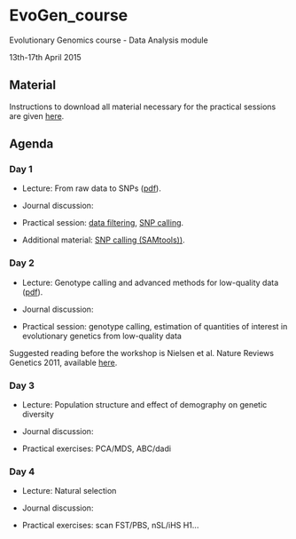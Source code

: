 
# EvoGen_course

Evolutionary Genomics course - Data Analysis module

13th-17th April 2015

## Material

Instructions to download all material necessary for the practical sessions are given [here](https://github.com/mfumagalli/EvoGen_course/blob/master/install.md).

## Agenda

### Day 1

 - Lecture: From raw data to SNPs ([pdf](https://github.com/mfumagalli/EvoGen_course/blob/master/slides_day_1.pdf)).

 - Journal discussion:

 - Practical session: [data filtering](https://github.com/mfumagalli/EvoGen_course/blob/master/filtering.md), [SNP calling](https://github.com/mfumagalli/EvoGen_course/blob/master/snpcall.md).

 - Additional material: [SNP calling (SAMtools))](https://github.com/mfumagalli/EvoGen_course/blob/master/snpcall_samtools.md).

### Day 2

 - Lecture: Genotype calling and advanced methods for low-quality data ([pdf](https://github.com/mfumagalli/EvoGen_course/blob/master/slides_day_2.pdf)).

 - Journal discussion:

 - Practical session: genotype calling, estimation of quantities of interest in evolutionary genetics from low-quality data

Suggested reading before the workshop is Nielsen et al. Nature Reviews Genetics 2011, available [here](http://cteg.berkeley.edu/~nielsen/wordpress/wp-content/uploads/2013/01/Nielsen-R.-et-al.-2011.pdf).

### Day 3

 - Lecture: Population structure and effect of demography on genetic diversity

 - Journal discussion:

 - Practical exercises: PCA/MDS, ABC/dadi

### Day 4

 - Lecture: Natural selection

 - Journal discussion:

 - Practical exercises: scan FST/PBS, nSL/iHS H1...







